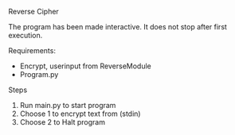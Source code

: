 Reverse Cipher

The program has been made interactive. It does not stop after first execution.

Requirements:
-  Encrypt, userinput from ReverseModule
-  Program.py

Steps

1. Run main.py to start program
2. Choose 1 to encrypt text from (stdin)
3. Choose 2 to Halt program